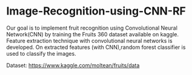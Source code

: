 # Image-Recognition-using-CNN-RF
Our goal is to implement fruit recognition using Convolutional Neural Network(CNN) by training the Fruits 360 dataset
available on kaggle. Feature extraction technique with convolutional neural networks is developed. 
On extracted features (with CNN),random forest classifier is used to classify the images. 

Dataset: https://www.kaggle.com/moltean/fruits/data

